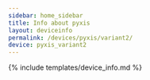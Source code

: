 ```yaml
---
sidebar: home_sidebar
title: Info about pyxis
layout: deviceinfo
permalink: /devices/pyxis/variant2/
device: pyxis_variant2
---
```

{% include templates/device_info.md %}
